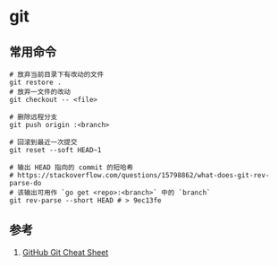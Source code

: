 # git

## 常用命令

```shell
# 放弃当前目录下有改动的文件
git restore .
# 放弃一文件的改动
git checkout -- <file>

# 删除远程分支
git push origin :<branch>

# 回滚到最近一次提交
git reset --soft HEAD~1

# 输出 HEAD 指向的 commit 的短哈希
# https://stackoverflow.com/questions/15798862/what-does-git-rev-parse-do
# 该输出可用作 `go get <repo>:<branch>` 中的 `branch`
git rev-parse --short HEAD # > 9ec13fe

```

## 参考

1. [GitHub Git Cheat Sheet](https://github.github.com/training-kit/downloads/github-git-cheat-sheet/)
